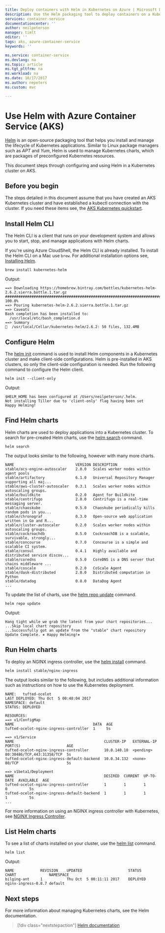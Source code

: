```yaml
---
title: Deploy containers with Helm in Kubernetes on Azure | Microsoft Docs
description: Use the Helm packaging tool to deploy containers on a Kubernetes cluster in AKS
services: container-service
documentationcenter: ''
author: neilpeterson
manager: timlt
editor: ''
tags: aks, azure-container-service
keywords: ''

ms.service: container-service
ms.devlang: na
ms.topic: article
ms.tgt_pltfrm: na
ms.workload: na
ms.date: 10/17/2017
ms.author: nepeters
ms.custom: mvc

---
```

# Use Helm with Azure Container Service (AKS)

[Helm](https://github.com/kubernetes/helm/) is an open-source packaging tool that helps you install and manage the lifecycle of Kubernetes applications. Similar to Linux package managers such as *APT* and *Yum*, Helm is used to manage Kubernetes charts, which are packages of preconfigured Kubernetes resources.

This document steps through configuring and using Helm in a Kubernetes cluster on AKS.

## Before you begin

The steps detailed in this document assume that you have created an AKS Kubernetes cluster and have established a kubectl connection with the cluster. If you need these items see, the [AKS Kubernetes quickstart](./kubernetes-walkthrough.md).

## Install Helm CLI

The Helm CLI is a client that runs on your development system and allows you to start, stop, and manage applications with Helm charts.

If you're using Azure CloudShell, the Helm CLI is already installed. To install the Helm CLI on a Mac use `brew`. For additional installation options see, [Installing Helm](https://github.com/kubernetes/helm/blob/master/docs/install.md).

```console
brew install kubernetes-helm
```

Output:

```
==> Downloading https://homebrew.bintray.com/bottles/kubernetes-helm-2.6.2.sierra.bottle.1.tar.gz
######################################################################## 100.0%
==> Pouring kubernetes-helm-2.6.2.sierra.bottle.1.tar.gz
==> Caveats
Bash completion has been installed to:
  /usr/local/etc/bash_completion.d
==> Summary
🍺  /usr/local/Cellar/kubernetes-helm/2.6.2: 50 files, 132.4MB
```

## Configure Helm

The [helm init](https://docs.helm.sh/helm/#helm-init) command is used to install Helm components in a Kubernetes cluster and make client-side configurations. Helm is pre-installed in AKS clusters, so only the client-side configuration is needed. Run the following command to configure the Helm client.

```azurecli-interactive
helm init --client-only
```

Output:

```
$HELM_HOME has been configured at /Users/neilpeterson/.helm.
Not installing Tiller due to 'client-only' flag having been set
Happy Helming!
```

## Find Helm charts

Helm charts are used to deploy applications into a Kubernetes cluster. To search for pre-created Helm charts, use the [helm search](https://docs.helm.sh/helm/#helm-search) command.

```azurecli-interactive
helm search
```

The output looks similar to the following, however with many more charts.

```
NAME                         	VERSION	DESCRIPTION
stable/acs-engine-autoscaler 	2.0.0  	Scales worker nodes within agent pools
stable/artifactory           	6.1.0  	Universal Repository Manager supporting all maj...
stable/aws-cluster-autoscaler	0.3.1  	Scales worker nodes within autoscaling groups.
stable/buildkite             	0.2.0  	Agent for Buildkite
stable/centrifugo            	2.0.0  	Centrifugo is a real-time messaging server.
stable/chaoskube             	0.5.0  	Chaoskube periodically kills random pods in you...
stable/chronograf            	0.3.0  	Open-source web application written in Go and R...
stable/cluster-autoscaler    	0.2.0  	Scales worker nodes within autoscaling groups.
stable/cockroachdb           	0.5.0  	CockroachDB is a scalable, survivable, strongly...
stable/concourse             	0.7.0  	Concourse is a simple and scalable CI system.
stable/consul                	0.4.1  	Highly available and distributed service discov...
stable/coredns               	0.5.0  	CoreDNS is a DNS server that chains middleware ...
stable/coscale               	0.2.0  	CoScale Agent
stable/dask-distributed      	2.0.0  	Distributed computation in Python
stable/datadog               	0.8.0  	DataDog Agent
...
```

To update the list of charts, use the [helm repo update](https://docs.helm.sh/helm/#helm-repo-update) command.

```azurecli-interactive
helm repo update
```

Output:

```
Hang tight while we grab the latest from your chart repositories...
...Skip local chart repository
...Successfully got an update from the "stable" chart repository
Update Complete. ⎈ Happy Helming!⎈
```

## Run Helm charts

To deploy an NGINX ingress controller, use the [helm install](https://docs.helm.sh/helm/#helm-install) command.

```azurecli-interactive
helm install stable/nginx-ingress
```

The output looks similar to the following, but includes additional information such as instructions on how to use the Kubernetes deployment.

```
NAME:   tufted-ocelot
LAST DEPLOYED: Thu Oct  5 00:48:04 2017
NAMESPACE: default
STATUS: DEPLOYED

RESOURCES:
==> v1/ConfigMap
NAME                                    DATA  AGE
tufted-ocelot-nginx-ingress-controller  1     5s

==> v1/Service
NAME                                         CLUSTER-IP   EXTERNAL-IP  PORT(S)                     AGE
tufted-ocelot-nginx-ingress-controller       10.0.140.10  <pending>    80:30486/TCP,443:31358/TCP  5s
tufted-ocelot-nginx-ingress-default-backend  10.0.34.132  <none>       80/TCP                      5s

==> v1beta1/Deployment
NAME                                         DESIRED  CURRENT  UP-TO-DATE  AVAILABLE  AGE
tufted-ocelot-nginx-ingress-controller       1        1        1           0          5s
tufted-ocelot-nginx-ingress-default-backend  1        1        1           1          5s
...
```

For more information on using an NGINX ingress controller with Kubernetes, see [NGINX Ingress Controller](https://github.com/kubernetes/ingress/tree/master/controllers/nginx).

## List Helm charts

To see a list of charts installed on your cluster, use the [helm list](https://docs.helm.sh/helm/#helm-list) command.

```azurecli-interactive
helm list
```

Output:

```
NAME         	REVISION	UPDATED                 	STATUS  	CHART              	NAMESPACE
bilging-ant  	1       	Thu Oct  5 00:11:11 2017	DEPLOYED	nginx-ingress-0.8.7	default
```

## Next steps

For more information about managing Kubernetes charts, see the Helm documentation.

> [!div class="nextstepaction"]
> [Helm documentation](https://github.com/kubernetes/helm/blob/master/docs/index.md)